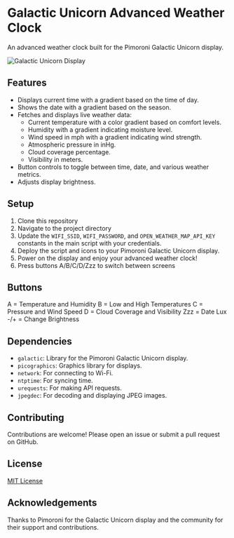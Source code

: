 # Galactic Unicorn Advanced Weather Clock

An advanced weather clock built for the Pimoroni Galactic Unicorn display.

![Galactic Unicorn Display](link-to-image-of-your-clock-if-you-have-one.jpg)

## Features

- Displays current time with a gradient based on the time of day.
- Shows the date with a gradient based on the season.
- Fetches and displays live weather data:
  - Current temperature with a color gradient based on comfort levels.
  - Humidity with a gradient indicating moisture level.
  - Wind speed in mph with a gradient indicating wind strength.
  - Atmospheric pressure in inHg.
  - Cloud coverage percentage.
  - Visibility in meters.
- Button controls to toggle between time, date, and various weather metrics.
- Adjusts display brightness.

## Setup

1. Clone this repository
2. Navigate to the project directory
3. Update the `WIFI_SSID`, `WIFI_PASSWORD`, and `OPEN_WEATHER_MAP_API_KEY` constants in the main script with your credentials.
4. Deploy the script and icons to your Pimoroni Galactic Unicorn display.
5. Power on the display and enjoy your advanced weather clock!
6. Press buttons A/B/C/D/Zzz to switch between screens

## Buttons

A = Temperature and Humidity
B = Low and High Temperatures
C = Pressure and Wind Speed
D = Cloud Coverage and Visibility
Zzz = Date
Lux -/+ = Change Brightness


## Dependencies

- `galactic`: Library for the Pimoroni Galactic Unicorn display.
- `picographics`: Graphics library for displays.
- `network`: For connecting to Wi-Fi.
- `ntptime`: For syncing time.
- `urequests`: For making API requests.
- `jpegdec`: For decoding and displaying JPEG images.

## Contributing

Contributions are welcome! Please open an issue or submit a pull request on GitHub.

## License

[MIT License](LICENSE)

## Acknowledgements

Thanks to Pimoroni for the Galactic Unicorn display and the community for their support and contributions.

